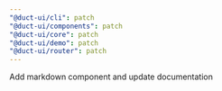 ```yaml
---
"@duct-ui/cli": patch
"@duct-ui/components": patch
"@duct-ui/core": patch
"@duct-ui/demo": patch
"@duct-ui/router": patch
---
```


Add markdown component and update documentation
